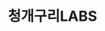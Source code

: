 ---
id: 2
title: 청개구리LABS
caption: 당신의 인생역전 프로젝트
url: https://leaderscpa.com/merchant/chunginlabs3/
type: Landing
role: My part - 100%
device: PC, Mobile
---